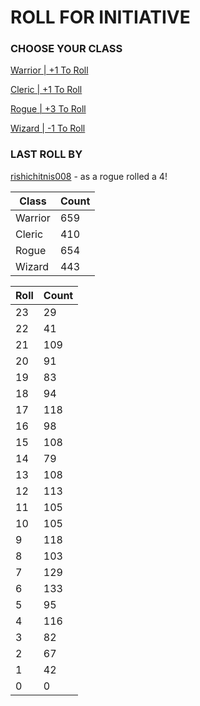 # ROLL FOR INITIATIVE
### CHOOSE YOUR CLASS

[Warrior | +1 To Roll](https://github.com/benjaminsampica/benjaminsampica/issues/new?title=roll%7Cwarrior&body=Just+click+%27Submit+new+issue%27.)

[Cleric | +1 To Roll](https://github.com/benjaminsampica/benjaminsampica/issues/new?title=roll%7Ccleric&body=Just+click+%27Submit+new+issue%27.)

[Rogue | +3 To Roll](https://github.com/benjaminsampica/benjaminsampica/issues/new?title=roll%7Crogue&body=Just+click+%27Submit+new+issue%27.)

[Wizard | -1 To Roll](https://github.com/benjaminsampica/benjaminsampica/issues/new?title=roll%7Cwizard&body=Just+click+%27Submit+new+issue%27.)
### LAST ROLL BY
[rishichitnis008](https://www.github.com/rishichitnis008) - as a rogue rolled a 4!

|Class|Count|
|-|-|
|Warrior|659|
|Cleric|410|
|Rogue|654|
|Wizard|443|

|Roll|Count|
|-|-|
|23|29
|22|41
|21|109
|20|91
|19|83
|18|94
|17|118
|16|98
|15|108
|14|79
|13|108
|12|113
|11|105
|10|105
|9|118
|8|103
|7|129
|6|133
|5|95
|4|116
|3|82
|2|67
|1|42
|0|0
